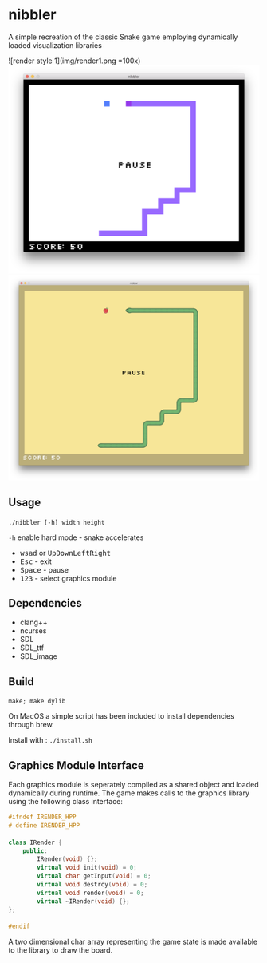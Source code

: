 # nibbler
A simple recreation of the classic Snake game employing dynamically loaded visualization libraries

![render style 1](img/render1.png =100x)
![render style 2](img/render2.png)
![render style 3](img/render3.png)

## Usage
`./nibbler [-h] width height`

`-h` enable hard mode - snake accelerates

 * <kbd>wsad</kbd> or <kbd>Up</kbd><kbd>Down</kbd><kbd>Left</kbd><kbd>Right</kbd>
 * <kbd>Esc</kbd> - exit
 * <kbd>Space</kbd> - pause
 * <kbd>1</kbd><kbd>2</kbd><kbd>3</kbd> - select graphics module

## Dependencies
 * clang++
 * ncurses
 * SDL
 * SDL_ttf
 * SDL_image

## Build
`make; make dylib`

On MacOS a simple script has been included to install dependencies through brew.

Install with : `./install.sh`

## Graphics Module Interface
Each graphics module is seperately compiled as a shared object and loaded dynamically during runtime. The game makes calls to the graphics library using the following class interface:

```c++
#ifndef IRENDER_HPP
# define IRENDER_HPP

class IRender {
	public:
		IRender(void) {};
		virtual void init(void) = 0;
		virtual char getInput(void) = 0;
		virtual void destroy(void) = 0;
		virtual void render(void) = 0;
		virtual ~IRender(void) {};
};

#endif
```
A two dimensional char array representing the game state is made available to the library to draw the board.